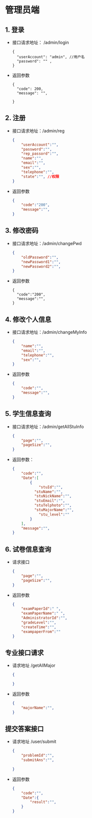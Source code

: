 # 管理员端

## 1. 登录

- 接口请求地址： /admin/login

  ```
  {
  	"userAccount": "admin", //用户名
  	"password": "" ,
  }
  ```

  

- 返回参数

  ```
  {
  	"code": 200,
  	"message": "",
  	
  }
  ```

  

## 2. 注册

- 接口请求地址：/admin/reg

  ```json
  {
      "userAccount":"",
      "password":"",
      "rep_passord":"",
      "name":"",
      "email":"",
      "sex":"",
      "telephone":"",
      "state":"", //权限
  }
  ```

  

- 返回参数

  ```json
  {
      "code":"200",
      "message":"",
  }
  ```

  

## 3. 修改密码

- 接口请求地址：/admin/changePwd

  ```Json
  {
      "oldPassword":"",
      "newPassword1":"",
      "newPassword2":"",
  }
  ```

- 返回参数

  ```Jso
  {
  	"code":"200",
  	"message":"",
  }
  ```



## 4. 修改个人信息

- 接口请求地址：/admin/changeMyInfo

  ```Json
  {
      "name":"",
      "email":"",
      "telephone":"",
      "sex":"",
  }
  ```

- 返回参数

  ```Json
  {
      "code":"",
      "message":"",
  }
  ```

## 5. 学生信息查询

- 接口请求地址：/admin/getAllStuInfo

  ```Json
  {
      "page":"",
      "pageSize":"",
  }
  ```

- 返回参数：

  ```Json
  {
      "code":"",
      "Date":[
          {
              "stuId":"",
      		"stuName":"",
      		"stuNickName":"",
      		"stuEmail":"",
      		"stuTelphoto":"",
      		"stuMajorName":"",
              "stu_level":""
          }
      ],
      "message":"",
  }
  ```

  

## 6. 试卷信息查询

- 请求接口

  ```Json
  {
      "page":"",
      "pageSize":"",
  }
  ```

- 返回参数

  ```Json
  {
      "examPaperId":" ",
      "examPaperName":" ",
      "AdministratorId":"",
      "gradeLevel":"",
      "createTime":"",
      "exampaperFrom":""
  }
  ```

## 专业接口请求

- 请求地址 /getAllMajor

  ```Json
  {
      
  }
  ```

- 返回参数

  ```Json
  {
      "majorName":"",
  }
  ```

## 提交答案接口

- 请求地址 /user/submit

  ```JSON
  {
      "problemId":"",
      "submitAns":"",
      
  }
  ```

- 返回参数

  ```JSON
  {
      "code":"",
      "Date":{
          "result":"",
      }
  }
  ```

  